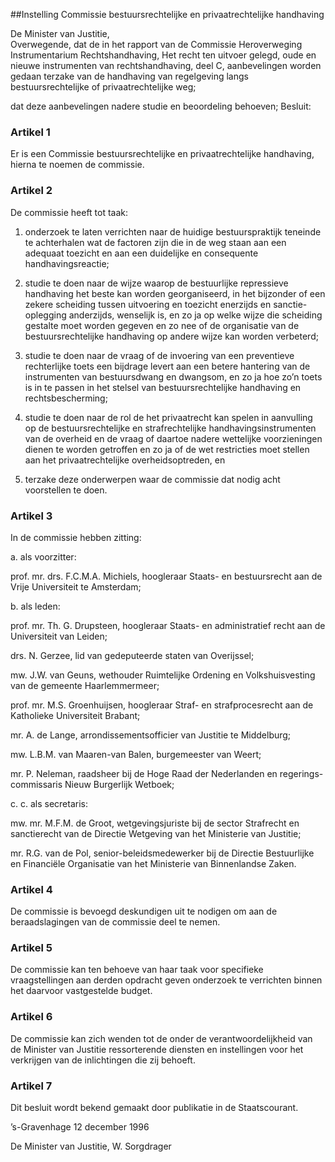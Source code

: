 <meta http-equiv='Content-Type' content='text/html; charset=utf-8' />

##Instelling Commissie bestuursrechtelijke en privaatrechtelijke handhaving

De Minister van Justitie,  
Overwegende, dat de in het rapport van de Commissie Heroverweging Instrumentarium Rechtshandhaving, Het recht ten uitvoer gelegd, oude en nieuwe instrumenten van rechtshandhaving, deel C, aanbevelingen worden gedaan terzake van de handhaving van regelgeving langs bestuursrechtelijke of privaatrechtelijke weg;

dat deze aanbevelingen nadere studie en beoordeling behoeven;
Besluit:     

### Artikel  1  

Er is een Commissie bestuursrechtelijke en privaatrechtelijke handhaving, hierna te noemen de commissie.  

### Artikel  2  

De commissie heeft tot taak: 

1)  onderzoek te laten verrichten naar de huidige bestuurspraktijk teneinde te achterhalen wat de factoren zijn die in de weg staan aan een adequaat toezicht en aan een duidelijke en consequente handhavingsreactie;  

2)  studie te doen naar de wijze waarop de bestuurlijke repressieve handhaving het beste kan worden georganiseerd, in het bijzonder of een zekere scheiding tussen uitvoering en toezicht enerzijds en sanctie-oplegging anderzijds, wenselijk is, en zo ja op welke wijze die scheiding gestalte moet worden gegeven en zo nee of de organisatie van de bestuursrechtelijke handhaving op andere wijze kan worden verbeterd;  

3)  studie te doen naar de vraag of de invoering van een preventieve rechterlijke toets een bijdrage levert aan een betere hantering van de instrumenten van bestuursdwang en dwangsom, en zo ja hoe zo’n toets is in te passen in het stelsel van bestuursrechtelijke handhaving en rechtsbescherming;  

4)  studie te doen naar de rol de het privaatrecht kan spelen in aanvulling op de bestuursrechtelijke en strafrechtelijke handhavingsinstrumenten van de overheid en de vraag of daartoe nadere wettelijke voorzieningen dienen te worden getroffen en zo ja of de wet restricties moet stellen aan het privaatrechtelijke overheidsoptreden, en  

5)  terzake deze onderwerpen waar de commissie dat nodig acht voorstellen te doen.   

### Artikel  3  

In de commissie hebben zitting: 

a.  als voorzitter: 

prof. mr. drs. F.C.M.A. Michiels, hoogleraar Staats- en bestuursrecht aan de Vrije Universiteit te Amsterdam;    

b.  als leden: 

prof. mr. Th. G. Drupsteen, hoogleraar Staats- en administratief recht aan de Universiteit van Leiden;  

drs. N. Gerzee, lid van gedeputeerde staten van Overijssel;  

mw. J.W. van Geuns, wethouder Ruimtelijke Ordening en Volkshuisvesting van de gemeente Haarlemmermeer;  

prof. mr. M.S. Groenhuijsen, hoogleraar Straf- en strafprocesrecht aan de Katholieke Universiteit Brabant;  

mr. A. de Lange, arrondissementsofficier van Justitie te Middelburg;  

mw. L.B.M. van Maaren-van Balen, burgemeester van Weert;  

mr. P. Neleman, raadsheer bij de Hoge Raad der Nederlanden en regerings-commissaris Nieuw Burgerlijk Wetboek;    

c. c. als secretaris: 

mw. mr. M.F.M. de Groot, wetgevingsjuriste bij de sector Strafrecht en sanctierecht van de Directie Wetgeving van het Ministerie van Justitie;  

mr. R.G. van de Pol, senior-beleidsmedewerker bij de Directie Bestuurlijke en Financiële Organisatie van het Ministerie van Binnenlandse Zaken.      

### Artikel  4  

De commissie is bevoegd deskundigen uit te nodigen om aan de beraadslagingen van de commissie deel te nemen.  

### Artikel  5  

De commissie kan ten behoeve van haar taak voor specifieke vraagstellingen aan derden opdracht geven onderzoek te verrichten binnen het daarvoor vastgestelde budget. 

### Artikel  6  

De commissie kan zich wenden tot de onder de verantwoordelijkheid van de Minister van Justitie ressorterende diensten en instellingen voor het verkrijgen van de inlichtingen die zij behoeft.  

### Artikel  7  

Dit besluit wordt bekend gemaakt door publikatie in de Staatscourant. 

’s-Gravenhage 
12 december 1996    

De 
Minister van Justitie, 
W. Sorgdrager      
